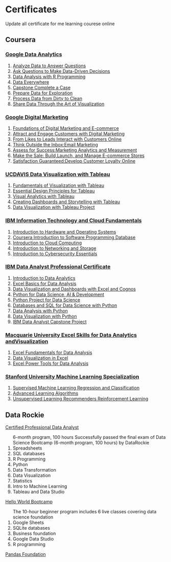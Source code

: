 # Certificates

Update all certificate for me learning courese online 

## Coursera

### [Google Data Analytics](https://github.com/sprasaming/Certificates/blob/main/Coursera%20Google%20Data%20Analytics.pdf)

1. [Analyze Data to Answer Questions](https://github.com/sprasaming/Certificates/blob/main/Coursera%20Google%20Data%20Analytics/Coursera%20Analyze%20Data%20to%20Answer%20Questions.pdf)
2. [Ask Questions to Make Data-Driven Decisions](https://github.com/sprasaming/Certificates/blob/main/Coursera%20Google%20Data%20Analytics/Coursera%20Ask%20Questions%20to%20Make%20Data-Driven%20Decisions.pdf)
3. [Data Analysis with R Programming](https://github.com/sprasaming/Certificates/blob/main/Coursera%20Google%20Data%20Analytics/Coursera%20Data%20Analysis%20with%20R%20Programming.pdf)
4. [Data Everywhere](https://github.com/sprasaming/Certificates/blob/main/Coursera%20Google%20Data%20Analytics/Coursera%20Data%20Data%20%20Everywhere.pdf)
5. [Capstone Complete a Case](https://github.com/sprasaming/Certificates/blob/main/Coursera%20Google%20Data%20Analytics/Coursera%20Google%20Data%20Analytics%20Capstone%20Complete%20a%20Case.pdf)
6. [Prepare Data for Exploration](https://github.com/sprasaming/Certificates/tree/main/Coursera%20Google%20Data%20Analytics)
7. [Process Data from Dirty to Clean](https://github.com/sprasaming/Certificates/blob/main/Coursera%20Google%20Data%20Analytics/Coursera%20Process%20Data%20from%20Dirty%20to%20Clean.pdf)
8. [Share Data Through the Art of Visualization](https://github.com/sprasaming/Certificates/blob/main/Coursera%20Google%20Data%20Analytics/Coursera%20Share%20Data%20Through%20the%20Art%20of%20Visualization.pdf)

### [Google Digital Marketing](https://github.com/sprasaming/Certificates/blob/main/Coursera%20Google%20Digital%20Marketing.pdf)

1. [Foundations of Digital Marketing and E-commerce](https://github.com/sprasaming/Certificates/blob/main/Coursera%20Foundations%20of%20Digital%20Marketing%20and%20E-commerce/Coursera%20Foundations%20of%20Digital%20Marketing%20and%20E-commerce.pdf)
2. [Attract and Engage Customers with Digital Marketing](https://github.com/sprasaming/Certificates/blob/main/Coursera%20Foundations%20of%20Digital%20Marketing%20and%20E-commerce/Coursera%20Attract%20and%20Engage%20Customers%20with%20Digital%20Marketing.pdf)
3. [From Likes to Leads Interact with Customers Online](https://github.com/sprasaming/Certificates/blob/main/Coursera%20Foundations%20of%20Digital%20Marketing%20and%20E-commerce/Coursera%20From%20Likes%20to%20Leads%20Interact%20with%20Customers.pdf)
4. [Think Outside the Inbox:Email Marketing](https://github.com/sprasaming/Certificates/blob/main/Coursera%20Foundations%20of%20Digital%20Marketing%20and%20E-commerce/Coursera%20Think%20Outside%20the%20Inbox%20Email%20Marketing.pdf)
5. [Assess for Success:Marketing Analytics and Measurement](https://github.com/sprasaming/Certificates/blob/main/Coursera%20Foundations%20of%20Digital%20Marketing%20and%20E-commerce/Coursera%20Assess%20for%20Success%20Marketing%20Analytics%20and.pdf)
6. [Make the Sale: Build,Launch, and Manage E-commerce Stores](https://github.com/sprasaming/Certificates/blob/main/Coursera%20Foundations%20of%20Digital%20Marketing%20and%20E-commerce/Coursera%20Foundations%20of%20Digital%20Marketing%20and%20E-commerce.pdf)
7. [Satisfaction Guaranteed:Develop Customer Loyalty Online](https://github.com/sprasaming/Certificates/blob/main/Coursera%20Foundations%20of%20Digital%20Marketing%20and%20E-commerce/Coursera%20Satisfaction%20Guaranteed%20Develop%20Customer%20Loyalty.pdf)

### [UCDAVIS Data Visualization with Tableau](https://github.com/sprasaming/Certificates/blob/main/Coursera%20Data%20Visualization%20with%20Tableau.pdf)

1. [Fundamentals of Visualization with Tableau](https://github.com/sprasaming/Certificates/blob/main/Coursera%20Data%20Visualization%20with%20Tableau/Coursera%20Fundamentals%20of%20Visualization%20with%20Tab.pdf)
2. [Essential Design Principles for Tableau](https://github.com/sprasaming/Certificates/blob/main/Coursera%20Data%20Visualization%20with%20Tableau/Coursera%20Essential%20Design%20Principles%20for%20Tableau.pdf)
3. [Visual Analytics with Tableau](https://github.com/sprasaming/Certificates/blob/main/Coursera%20Data%20Visualization%20with%20Tableau/Coursera%20Visual%20Analytics%20with%20Tableau.pdf)
4. [Creating Dashboards and Storytelling with Tableau](https://github.com/sprasaming/Certificates/blob/main/Coursera%20Data%20Visualization%20with%20Tableau/Coursera%20Creating%20Dashboards%20and%20Storytelling%20with%20Tableau.pdf)
5. [Data Visualization with Tableau Project](https://github.com/sprasaming/Certificates/blob/main/Coursera%20Data%20Visualization%20with%20Tableau/Coursera%20Data%20Visualization%20with%20Tableau%20.pdf)

### [IBM Information Technology and Cloud Fundamentals](https://github.com/sprasaming/Certificates/blob/main/Coursera%20Information%20Technology%20and%20Cloud%20Fundamentals.pdf)

1. [Introduction to Hardware and Operating Systems](https://github.com/sprasaming/Certificates/blob/main/Coursera%20Data%20Visualization%20with%20Tableau/Coursera%20Fundamentals%20of%20Visualization%20with%20Tab.pdf)
2. [Coursera Introduction to Software Programming Database](https://github.com/sprasaming/Certificates/blob/main/Coursera%20IBM%20%20Information%20Technology%20(IT)%20and%20Cloud%20Fundamentals%20Specialization/Coursera%20Introduction%20to%20Software%20Programming%20DB.pdf)
3. [Introduction to Cloud Computing](https://github.com/sprasaming/Certificates/blob/main/Coursera%20IBM%20%20Information%20Technology%20(IT)%20and%20Cloud%20Fundamentals%20Specialization/Coursera%20Introduction%20to%20Cloud%20Computing.pdf)
4. [Introduction to Networking and Storage](https://github.com/sprasaming/Certificates/blob/main/Coursera%20IBM%20%20Information%20Technology%20(IT)%20and%20Cloud%20Fundamentals%20Specialization/Coursera%20Introduction%20to%20Networking%20and%20Storage.pdf)
5. [Introduction to Cybersecurity Essentials](https://github.com/sprasaming/Certificates/blob/main/Coursera%20IBM%20%20Information%20Technology%20(IT)%20and%20Cloud%20Fundamentals%20Specialization/Coursera%20Introduction%20to%20Cybersecurity%20Essentials.pdf)

### [IBM Data Analyst Professional Certificate](https://github.com/sprasaming/Certificates/blob/main/Coursera%20IBM%20Data%20Analyst.pdf)

1. [Introduction to Data Analytics](https://github.com/sprasaming/Certificates/blob/main/Coursera%20IBM%20Data%20Analyst%20Professional%20Certificate/Coursera%20Introduction%20to%20Data%20Analytics.pdf)
2. [Excel Basics for Data Analysis](https://github.com/sprasaming/Certificates/blob/main/Coursera%20IBM%20Data%20Analyst%20Professional%20Certificate/Coursera%20Excel%20Basics%20for%20Data%20Analysis.pdf)
3. [Data Visualization and Dashboards with Excel and Cognos](https://github.com/sprasaming/Certificates/blob/main/Coursera%20IBM%20Data%20Analyst%20Professional%20Certificate/Coursera%20Data%20Visualization%20and%20Dashboards%20with%20Excel%20and.pdf)
4. [Python for Data Science, AI & Development](https://github.com/sprasaming/Certificates/blob/main/Coursera%20IBM%20Data%20Analyst%20Professional%20Certificate/Coursera%20Python%20for%20Data%20Science%2C%20AI%20%26%20Development.pdf)
5. [Python Project for Data Science](https://github.com/sprasaming/Certificates/blob/main/Coursera%20IBM%20Data%20Analyst%20Professional%20Certificate/Coursera%20Python%20Project%20for%20Data%20Science.pdf)
6. [Databases and SQL for Data Science with Python](https://github.com/sprasaming/Certificates/blob/main/Coursera%20IBM%20Data%20Analyst%20Professional%20Certificate/Coursera%20Databases%20and%20SQL%20for%20Data%20Science%20with%20Python.pdf)
7. [Data Analysis with Python](https://github.com/sprasaming/Certificates/blob/main/Coursera%20IBM%20Data%20Analyst%20Professional%20Certificate/Coursera%20Data%20Analysis%20with%20Python.pdf)
8. [Data Visualization with Python](https://github.com/sprasaming/Certificates/blob/main/Coursera%20IBM%20Data%20Analyst%20Professional%20Certificate/Coursera%20Data%20Visualization%20with%20Python.pdf)
9. [IBM Data Analyst Capstone Project](https://github.com/sprasaming/Certificates/blob/main/Coursera%20IBM%20Data%20Analyst%20Professional%20Certificate/Coursera%20IBM%20Data%20Analyst%20Capstone%20Project.pdf)

### [Macquarie University Excel Skills for Data Analytics andVisualization](https://github.com/sprasaming/Certificates/blob/main/Excel%20Skills%20for%20Data%20Analytics%20and%20Visualization%20.pdf)

1. [Excel Fundamentals for Data Analysis](https://github.com/sprasaming/Certificates/blob/main/Excel%20Skills%20for%20Data%20Analytics%20and%20Visualization/Excel%20Fundamentals%20for%20Data%20Analysis.pdf)
2. [Data Visualization in Excel](https://github.com/sprasaming/Certificates/blob/main/Excel%20Skills%20for%20Data%20Analytics%20and%20Visualization/Data%20Visualization%20in%20Excel.pdf)
3. [Excel Power Tools for Data Analysis](https://github.com/sprasaming/Certificates/blob/main/Excel%20Skills%20for%20Data%20Analytics%20and%20Visualization/Excel%20Power%20Tools%20for%20Data%20Analysis.pdf)

### [Stanford University Machine Learning Specialization](https://github.com/sprasaming/Certificates/blob/main/Machine%20Learning%20Specialization.pdf)

1. [Supervised Machine Learning Regression and Classification](https://github.com/sprasaming/Certificates/blob/main/Supervised%20Machine%20Learning/Supervised%20Machine%20Learning%20Regression%20and%20Classification.pdf)
2. [Advanced Learning Algorithms](https://github.com/sprasaming/Certificates/blob/main/Supervised%20Machine%20Learning/Advanced%20Learning%20Algorithms.pdf)
3. [Unsupervised Learning Recommenders Reinforcement Learning](https://github.com/sprasaming/Certificates/blob/main/Supervised%20Machine%20Learning/Unsupervised%20Learning%20Recommenders%20Reinforcement%20Learning.pdf)

## Data Rockie

[Certified Professional Data Analyst](https://badgr.com/public/assertions/MmhHn9D2T0WiWERshRO0fA)
<ol>
  6-month program, 100 hours Successfully passed the final exam of Data Science Bootcamp (6-month program, 100 hours) by DataRockie<br>
  <li>Spreadsheets</li>
  <li>SQL databases</li>
  <li>R Programming</li>
  <li>Python</li>
  <li>Data Transformation</li>
  <li>Data Visualization</li>
  <li>Statistics</li>
  <li>Intro to Machine Learning</li>
  <li>Tableau and Data Studio</li>
</ol>

[Hello World Bootcamp](https://badgr.com/public/assertions/k2W-mQZMRXqr1R9xhY2DVQ)
<ol>
  The 10-hour beginner program includes 6 live classes covering data science foundation <br>
  <li>Google Sheets</li>
  <li>SQLite databases</li>
  <li>Business foundation</li>
  <li>Google Data Studio</li>
  <li>R programming</li>
</ol>

[Pandas Foundation](https://drive.google.com/file/d/16iNnXR3aZkKRmQfpuD3wwGkqkk99Myzm/view)
